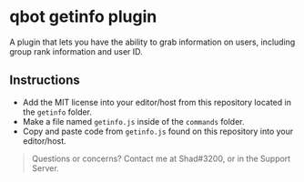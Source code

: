 # qbot getinfo plugin
A plugin that lets you have the ability to grab information on users, including group rank information and user ID.

## Instructions
* Add the MIT license into your editor/host from this repository located in the `getinfo` folder.
* Make a file named `getinfo.js` inside of the `commands` folder.
* Copy and paste code from `getinfo.js` found on this repository into your editor/host.

> Questions or concerns? Contact me at Shad#3200, or in the Support Server.
